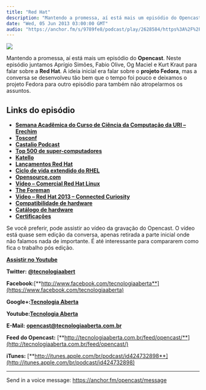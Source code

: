 ```yaml
---
title: "Red Hat"
description: "Mantendo a promessa, aí está mais um episódio do Opencast. Neste episódio juntamos Aprígio Simões, Fabio Olive, Og Maciel e Kurt Kraut para falar sobr..."
date: "Wed, 05 Jun 2013 03:00:00 GMT"
audio: "https://anchor.fm/s/9789fe8/podcast/play/2628584/https%3A%2F%2Fd3ctxlq1ktw2nl.cloudfront.net%2Fproduction%2F2019-2-13%2F11237157-44100-2-e14c76271a7d4.mp3"
---
```


![](https://d3sv2eduhewoas.cloudfront.net/episode/image/42b01df5f9ec43e398dde985551eb51c.jpg)


Mantendo a promessa, aí está mais um episódio do **Opencast**. Neste episódio juntamos Aprígio Simões, Fabio Olive, Og Maciel e Kurt Kraut para falar sobre a **Red Hat**. A ideia inicial era falar sobre o **projeto Fedora**, mas a conversa se desenvolveu tão bem que o tempo foi pouco e deixamos o projeto Fedora para outro episódio para também não atropelarmos os assuntos.


**Links do episódio**
---------------------


* [**Semana Acadêmica do Curso de Ciência da Computação da URI – Erechim**](http://www.uricer.edu.br/new/site/informacao.php?pag_invoked=lista_eventos&id_evento=106)
* [**Tosconf**](http://tosconf.lhc.net.br/)
* [**Castalio Podcast**](http://www.castalio.info/)
* [**Top 500 de super-computadores**](https://en.wikipedia.org/wiki/Top500)
* [**Katello**](http://www.katello.org/)
* [**Lançamentos Red Hat**](http://linuxmafia.com/faq/RedHat/releases.html)
* [**Ciclo de vida extendido do RHEL**](http://sourceware.redhat.com/rhel/server/extended_lifecycle_support/)
* [**Opensource.com**](http://opensource.com/)
* [**Vídeo – Comercial Red Hat Linux**](http://www.youtube.com/watch?v=7XEujPG7Zjw)
* [**The Foreman**](http://theforeman.org/)
* [**Vídeo – Red Hat 2013 – Connected Curiosity**](http://www.youtube.com/watch?v=1FszWXy-eoI)
* [**Compatibilidade de hardware**](http://www.redhat.com/rhel/compatibility/hardware/)
* [**Catálogo de hardware**](https://hardware.redhat.com/)
* [**Certificações**](http://www.redhat.com/training/certifications/)


Se você preferir, pode assistir ao vídeo da gravação do Opencast. O vídeo está quase sem edição da conversa, apenas retirada a parte inicial onde não falamos nada de importante. É até interessante para compararem como fica o trabalho pós edição.


[**Assistir no Youtube**](http://www.youtube.com/embed/ENYsKEqttXY)


**Twitter:** [**@tecnologiaabert**](http://twitter.com/tecnologiaabert)


**Facebook:**[**http://www.facebook.com/tecnologiaaberta**](https://www.facebook.com/tecnologiaaberta)


**Google+:**[**Tecnologia Aberta**](https://plus.google.com/u/0/b/114491525240353631044/114491525240353631044/about)


**Youtube:**[**Tecnologia Aberta**](http://youtube.com/tecnologiaaberta)


**E-Mail:** [**opencast@tecnologiaaberta.com.br**](mailto:opencast@tecnologiaaberta.com.br)


**Feed do Opencast:** [**http://tecnologiaaberta.com.br/feed/opencast/**](http://tecnologiaaberta.com.br/feed/opencast/)


**iTunes:** [**http://itunes.apple.com/br/podcast/id424732898**](http://itunes.apple.com/br/podcast/id424732898)



--- 

Send in a voice message: https://anchor.fm/opencast/message